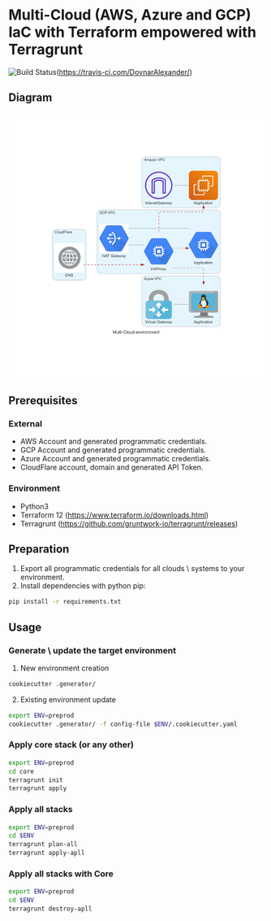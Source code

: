 # Multi-Cloud (AWS, Azure and GCP) IaC with Terraform empowered with Terragrunt
![Build Status](https://travis-ci.com/DovnarAlexander/mutlicloud-terraform-demo-terragrunt.svg?token=d6iEYAjgdxMe8Mk4CeRA&branch=master)(https://travis-ci.com/DovnarAlexander/)
## Diagram
![Image](.diagram/multi-cloud_environment.png)
## Prerequisites
### External
* AWS Account and generated programmatic credentials.
* GCP Account and generated programmatic credentials.
* Azure Account and generated programmatic credentials.
* CloudFlare account, domain and generated API Token.
### Environment
* Python3
* Terraform 12 (https://www.terraform.io/downloads.html)
* Terragrunt (https://github.com/gruntwork-io/terragrunt/releases)
## Preparation
1. Export all programmatic credentials for all clouds \ systems to your environment.
2. Install dependencies with python pip:
```bash
pip install -r requirements.txt
```
## Usage
### Generate \ update the target environment
1. New environment creation
```bash
cookiecutter .generator/
```
2. Existing environment update
```bash
export ENV=preprod
cookiecutter .generator/ -f config-file $ENV/.cookiecutter.yaml
```
### Apply core stack (or any other)
```bash
export ENV=preprod
cd core
terragrunt init
terragrunt apply
```
### Apply all stacks
```bash
export ENV=preprod
cd $ENV
terragrunt plan-all
terragrunt apply-apll
```
### Apply all stacks with Core
```bash
export ENV=preprod
cd $ENV
terragrunt destroy-apll
```
